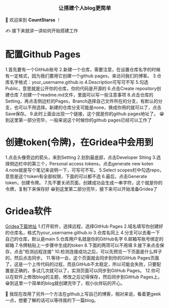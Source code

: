 <div align="center">
  <h3 align="center">
    让搭建个人blog更简单
  </h3>
</div>


👏  欢迎来到 **CountStarss** ！  

✍️  接下来就讲一讲如何开始搭建工作
#  配置Github Pages 
  1.首先要有一个GitHub账号
  2.新建一个仓库，需要注意，在设置仓库名字的时候有一定格式，因为我们要用它创建一个github pages，来访问我们的博客。
  3.仓库名字格式：your_username.github.io
  4.Description可写可不写
  5.勾选Public，意思就是公开你的仓库，你的代码是开源的
  6.点击Create repository创建仓库
  7.创建一个readme.md文件，里面可以写一些注意事项
  8.点击仓库的Setting，再点击侧边栏的Pages，Branch选择自己文件所在的分支，有默认的分支，也可以不用选择。新建的仓库分支可能是none，换成你用的就可以了，点击Save保存。
  9.此时上面会出现一个链接，这个就是你的github pages地址了。
😁到这里第一部分完毕，一般来说这个时候你的github pages已经可以工作了
#  创建token(令牌)，在Gridea中会用到
  1.点击头像旁边的箭头，来到Setting
  2.划到最底部，点击Developer Stting
  3.选择侧边栏中的第三个，Personal access tokens，点击generate new koten
  4.note就是写个笔记来说明一下，可写可不写。
  5.Select scopes栏中勾选repo，意思是这个token有全部权限，下面的可以都不选
  6.最后，点击Generate token，创建令牌。
  7.先不要关闭页面，创建成功会生成一串字符，这个就是你的令牌，复制下来保存好
😁到这里第二部分完毕，接下来可以开始准备Gridea了
#  Gridea软件
  <a href="https://github.com/getgridea/gridea/releases">Gridea下载地址</a>
  1.打开软件，选择远程，选择GitHub Pages
  2.域名填写你创建好的仓库名，格式为your_username.github.io
  3.仓库名同上
  4.分支可以去看一下自己的仓库，默认是main
  5.仓库用户名就是你的GitHub名字
  6.邮箱写账号绑定的邮箱
  7.令牌粘贴上一步骤中生成的token
  8.下面的两项可以不用填
  9.接下来点击保存，点击"检测远程连接"
  10.检测连接成功之后，可以先预览一下页面是什么样子的，然后点击同步。
  11.等待一会，这个页面就会同步到你的GitHub Pages页面了，这是一个上传代码的过程，而且GitHub不太稳定，所以可能会失败，只要配置是正确的，多试几次就可以了，实测页面可以同步到GitHub Pages。
  12.你可以在软件上修改blog的主题，修改之后记得保存，然后同步到GitHub Pages上。
😁到这里一个简单的blog就创建完毕了，祝小伙伴玩的开心。

🌉  我现在改用了另外一个方法在github上写自己的博客，相对来说，看着更geek一点，想要了解的话可以等待我的下一篇blog。


